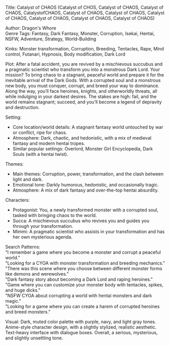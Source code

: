 Title: Catalyst of CHAOS (Catalyst of CHOS, Catalyst of CHAOS, Catalyst of CHAOS, CatalystofCHAOS, Catalyst of CHAOS, Catalyst of CHAOS, Catalyst of CHAOS, Catalyst of CHAOS, Catalyst of CHAOS, Catalyst of CHAOS)

Author: Dragon's Whore  
Genre Tags: Fantasy, Dark Fantasy, Monster, Corruption, Isekai, Hentai, NSFW, Adventure, Strategy, World-Building  

Kinks: Monster transformation, Corruption, Breeding, Tentacles, Rape, Mind control, Futanari, Hypnosis, Body modification, Dark Lord  

Plot: After a fatal accident, you are revived by a mischievous succubus and a pragmatic scientist who transform you into a monstrous Dark Lord. Your mission? To bring chaos to a stagnant, peaceful world and prepare it for the inevitable arrival of the Dark Gods. With a corrupted soul and a monstrous new body, you must conquer, corrupt, and breed your way to dominance. Along the way, you’ll face heroines, knights, and otherworldly threats, all while indulging in your darkest desires. The stakes are high: fail, and the world remains stagnant; succeed, and you’ll become a legend of depravity and destruction.  

Setting:  
- Core location/world details: A stagnant fantasy world untouched by war or conflict, ripe for chaos.  
- Atmosphere: Dark, chaotic, and hedonistic, with a mix of medieval fantasy and modern hentai tropes.  
- Similar popular settings: Overlord, Monster Girl Encyclopedia, Dark Souls (with a hentai twist).  

Themes:  
- Main themes: Corruption, power, transformation, and the clash between light and dark.  
- Emotional tone: Darkly humorous, hedonistic, and occasionally tragic.  
- Atmosphere: A mix of dark fantasy and over-the-top hentai absurdity.  

Characters:  
- Protagonist: You, a newly transformed monster with a corrupted soul, tasked with bringing chaos to the world.  
- Succa: A mischievous succubus who revives you and guides you through your transformation.  
- Mimmi: A pragmatic scientist who assists in your transformation and has her own mysterious agenda.  

Search Patterns:  
"I remember a game where you become a monster and corrupt a peaceful world."  
"Looking for a CYOA with monster transformation and breeding mechanics."  
"There was this scene where you choose between different monster forms like demons and werewolves."  
"Dark fantasy story about becoming a Dark Lord and raping heroines."  
"Game where you can customize your monster body with tentacles, spikes, and huge dicks."  
"NSFW CYOA about corrupting a world with hentai monsters and dark magic."  
"Looking for a game where you can create a harem of corrupted heroines and breed monsters."

Visual: Dark, muted color palette with purple, navy, and light gray tones.  Anime-style character design, with a slightly stylized, realistic aesthetic.  Text-heavy interface with dialogue boxes.  Overall, a serious, mysterious, and slightly unsettling tone.